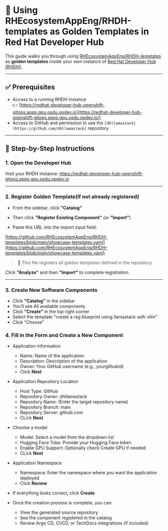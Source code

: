 # 🧩 Using RHEcosystemAppEng/RHDH-templates as Golden Templates in Red Hat Developer Hub

This guide walks you through using [RHEcosystemAppEng/RHDH-templates](https://github.com/RHEcosystemAppEng/RHDH-templates) as **golden templates** inside your own instance of [Red Hat Developer Hub (RHDH)](https://redhat-developer-hub-openshift-gitops.apps.gpu.osdu.opdev.io/).

---

## ✅ Prerequisites

- Access to a running RHDH instance  
  👉 [https://redhat-developer-hub-openshift-gitops.apps.gpu.osdu.opdev.io](https://redhat-developer-hub-openshift-gitops.apps.gpu.osdu.opdev.io/)
- Access to GitHub and permission to use the `[dhllamastack](https://github.com/dhllamastack)` repository

---

## 🚀 Step-by-Step Instructions

### 1. Open the Developer Hub

Visit your RHDH instance: https://redhat-developer-hub-openshift-gitops.apps.gpu.osdu.opdev.io


---

### 2. Register Golden Template(If not already registered)

- From the sidebar, click **"Catalog"**
- Then click **"Register Existing Component"** (or **"Import"**)

- Paste this URL into the import input field:

[https://github.com/RHEcosystemAppEng/RHDH-templates/blob/main/showcase-templates.yaml](https://github.com/RHEcosystemAppEng/RHDH-templates/blob/main/showcase-templates.yaml)

> 📝 This file registers all golden templates defined in the repository.

Click **"Analyze"** and then **"Import"** to complete registration.

---

### 3. Create New Software Components

- Click **"Catalog"** in the sidebar
- You’ll see All available components
- Click **"Create"** in the top right corner
- Select the template "create a rag blueprint using llamastack with vllm"
- Click "Choose"


### 4. Fill in the Form and Create a New Component

- Application information
  - Name: Name of the application
  - Description: Description of the application
  - Owner: Your GitHub username (e.g., yourgithubid)
  - Click **Next**
- Application Repository Location
  - Host Type: GitHub
  - Repository Owner: dhllamastack
  - Repository Name: (Enter the target repository name)
  - Repository Branch: main
  - Repository Server: github.com
  - CLick **Next**
- Choolse a model
  - Model: Select a model from the dropdown list
  - Hugging Face Toke: Provide your Hugging Face token
  - Enable GPU Support: Optionally check Create GPU if needed
  - CLick **Next**
- Application Namespace
  - Namespace: Enter the namespace where you want the application deployed
  - Click **Review**
- If everything looks correct, click **Create**.

- Once the creation process is complete, you can:
  - View the generated source repository
  - See the component registered in the catalog
  - Review Argo CD, CI/CD, or TechDocs integrations (if included)


